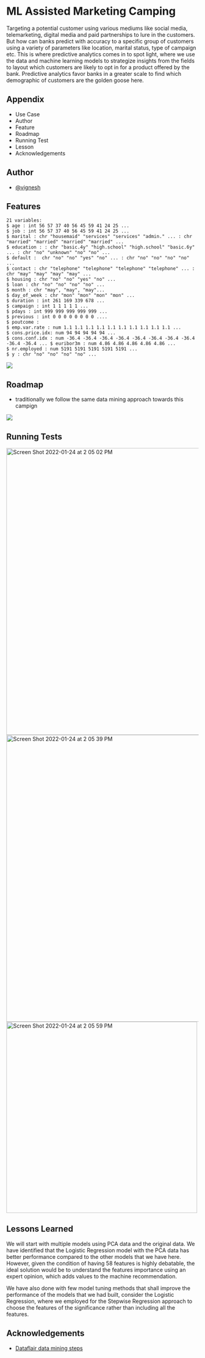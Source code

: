 
# ML Assisted Marketing Camping

Targeting a potential customer using various mediums like social media, telemarketing, 
digital media and paid partnerships to lure in the customers. But how can banks predict 
with accuracy to a specific group of customers using a variety of parameters like 
location, marital status, type of campaign etc. This is where predictive analytics 
comes in to spot light, where we use the data and machine learning models to strategize 
insights from the fields to layout which customers are likely to opt in for a product 
offered by the bank. Predictive analytics favor banks in a greater scale to find which 
demographic of customers are the golden goose here.


## Appendix

- Use Case
- Author
- Feature
- Roadmap
- Running Test
- Lesson
- Acknowledgements

## Author

- [@vignesh](https://github.com/maroovi)


## Features

    21 variables:
    $ age : int 56 57 37 40 56 45 59 41 24 25 ...
    $ job : int 56 57 37 40 56 45 59 41 24 25 ...
    $ marital : chr "housemaid" "services" "services" "admin." ... : chr "married" "married" "married" "married" ...
    $ education : : chr "basic.4y" "high.school" "high.school" "basic.6y" ... : chr "no" "unknown" "no" "no" ...
    $ default :  chr "no" "no" "yes" "no" ... : chr "no" "no" "no" "no" ...
    $ contact : chr "telephone" "telephone" "telephone" "telephone" ... : chr "may" "may" "may" "may" ...
    $ housing : chr "no" "no" "yes" "no" ...
    $ loan : chr "no" "no" "no" "no" ...
    $ month : chr "may", "may", "may"...
    $ day_of_week : chr "mon" "mon" "mon" "mon" ...
    $ duration : int 261 169 339 678 ...
    $ campaign : int 1 1 1 1 1 ...
    $ pdays : int 999 999 999 999 999 ...
    $ previous : int 0 0 0 0 0 0 0 0 ....
    $ poutcome : 
    $ emp.var.rate : num 1.1 1.1 1.1 1.1 1.1 1.1 1.1 1.1 1.1 1.1 ...
    $ cons.price.idx: num 94 94 94 94 94 ...
    $ cons.conf.idx : num -36.4 -36.4 -36.4 -36.4 -36.4 -36.4 -36.4 -36.4 -36.4 -36.4 ... $ euribor3m : num 4.86 4.86 4.86 4.86 4.86 ...
    $ nr.employed : num 5191 5191 5191 5191 5191 ...
    $ y : chr "no" "no" "no" "no" ...
<img src="https://user-images.githubusercontent.com/60556766/150849785-df9dc390-7637-4e0e-aa6a-e6244259cef7.png">
 
## Roadmap

- traditionally we follow the same data mining approach towards this campign

 <img src="https://user-images.githubusercontent.com/60556766/150848755-75afd4d8-3ed4-4a85-885b-b8ebb73ab83c.png">


## Running Tests 

<img width="750" alt="Screen Shot 2022-01-24 at 2 05 02 PM" src="https://user-images.githubusercontent.com/60556766/150850004-dba3c00d-4e15-4e23-8f16-4ad53d3bc7a5.png">
<img width="750" alt="Screen Shot 2022-01-24 at 2 05 39 PM" src="https://user-images.githubusercontent.com/60556766/150850008-e7fa36d8-77d7-48dc-b894-9c646f5c2d80.png">
<img width="500" alt="Screen Shot 2022-01-24 at 2 05 59 PM" src="https://user-images.githubusercontent.com/60556766/150850010-43800632-53f2-43ed-a0af-abf10c16e1e6.png">

## Lessons Learned

We will start with multiple models using PCA data and the original data. We have 
identified that the Logistic Regression model with the PCA data has better performance 
compared to the other models that we have here. However, given the condition of having 
58 features is highly debatable, the ideal solution would be to understand the features 
importance using an expert opinion, which adds values to the machine recommendation.

We have also done with few model tuning methods that shall improve the performance of 
the models that we had built, consider the Logistic Regression, where we employed for 
the Stepwise Regression approach to choose the features of the significance rather than 
including all the features.

## Acknowledgements

 - [Dataflair data mining steps](https://data-flair.training/blogs/wp-content/uploads/sites/2/2019/04/data-mining-steps.jpg)



